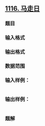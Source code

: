 ## [1116. 马走日](https://www.acwing.com/problem/content/solution/1118/1/)

### 题目

### 输入格式

### 输出格式

### 数据范围

### 输入样例：

```

```

### 输出样例：

```

```

### 题解